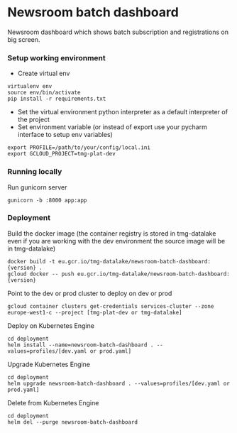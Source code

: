 # Newsroom batch dashboard

Newsroom dashboard which shows batch subscription and registrations on big screen.

### Setup working environment
- Create virtual env
```
virtualenv env
source env/bin/activate
pip install -r requirements.txt
```
- Set the virtual environment python interpreter as a default interpreter of the project
- Set environment variable (or instead of export use your pycharm interface to setup env variables)
```
export PROFILE=/path/to/your/config/local.ini
export GCLOUD_PROJECT=tmg-plat-dev
```

### Running locally
Run gunicorn server 
```
gunicorn -b :8000 app:app
```

### Deployment

Build the docker image (the container registry is stored in tmg-datalake even if you are working with the dev environment
the source image will be in tmg-datalake)
```
docker build -t eu.gcr.io/tmg-datalake/newsroom-batch-dashboard:{version} .
gcloud docker -- push eu.gcr.io/tmg-datalake/newsroom-batch-dashboard:{version}
```

Point to the dev or prod cluster to deploy on dev or prod
```
gcloud container clusters get-credentials services-cluster --zone europe-west1-c --project [tmg-plat-dev or tmg-datalake]
```

Deploy on Kubernetes Engine
```
cd deployment
helm install --name=newsroom-batch-dashboard . --values=profiles/[dev.yaml or prod.yaml]
```

Upgrade Kubernetes Engine
```
cd deployment
helm upgrade newsroom-batch-dashboard . --values=profiles/[dev.yaml or prod.yaml]

```

Delete from Kubernetes Engine
```
cd deployment
helm del --purge newsroom-batch-dashboard
```

